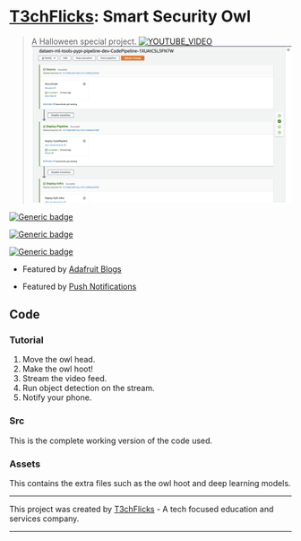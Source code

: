 # [T3chFlicks](https://t3chflicks.org): Smart Security Owl 
> A Halloween special project.
 [![YOUTUBE_VIDEO](https://img.youtube.com/vi/aLX4btGs_x8/0.jpg)](https://www.youtube.com/watch?v=aLX4btGs_x8)
 [![Everything Is AWESOME](./yt.png)](https://www.youtube.com/watch?v=LnUSYzTdc5s&t=12 "Everything Is AWESOME")



[![Generic badge](https://img.shields.io/badge/Blog_Post-Github-orange.svg)](./blog_post.md)

[![Generic badge](https://img.shields.io/badge/Blog_Post-Medium-blue.svg)](https://t3chflicks.medium.com/zombie-detecting-smart-security-owl-deep-learning-e3f3c861dd6a)

[![Generic badge](https://img.shields.io/badge/Youtube-Video-red.svg)](https://www.youtube.com/watch?v=aLX4btGs_x8)

* Featured by [Adafruit Blogs](https://blog.adafruit.com/2019/12/06/zombie-detecting-smart-security-owl-piday-raspberrypi-raspberry_pi/)

* Featured by [Push Notifications](https://pushed.co/blog/pushed-in-the-real-world-zombie-detecting-smart-security-owl)

## Code
### Tutorial
1. Move the owl head.
2. Make the owl hoot!
3. Stream the video feed.
4. Run object detection on the stream.
5. Notify your phone.

### Src
This is the complete working version of the code used.

### Assets
This contains the extra files such as the owl hoot and deep learning models.

---

This project was created by [T3chFlicks](https://t3chflicks.org) - A tech focused education and services company.

---